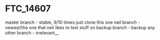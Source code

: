 # FTC_14607

master branch - stable, 9/10 times just clone this one 
neil branch - newest/the one that neil likes to test stuff on
backup branch - backup
any other branch - irrelevant__
